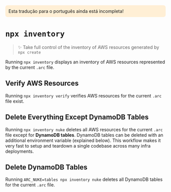<div style=background:papayawhip;padding:10px;border-radius:7px;>Esta tradução para o português ainda está incompleta!</div>

# `npx inventory`

> ✨ Take full control of the inventory of AWS resources generated by `npx create`

Running `npx inventory` displays an inventory of AWS resources represented by the current `.arc` file.

## Verify AWS Resources

Running `npx inventory verify` verifies AWS resources for the current `.arc` file exist.

## Delete Everything Except DynamoDB Tables

Running `npx inventory nuke` deletes all AWS resources for the current `.arc` file except for **DynamoDB tables**. DynamoDB tables can be deleted with an additional environment variable (explained below). This workflow makes it very fast to setup and teardown a single codebase across many infra deployments.

## Delete DynamoDB Tables

Running `ARC_NUKE=tables npx inventory nuke` deletes all DynamoDB tables for the current `.arc` file.

<script src="https://asciinema.org/a/181951.js" id="asciicast-181951" async data-autoplay="true" data-size="big"></script>
